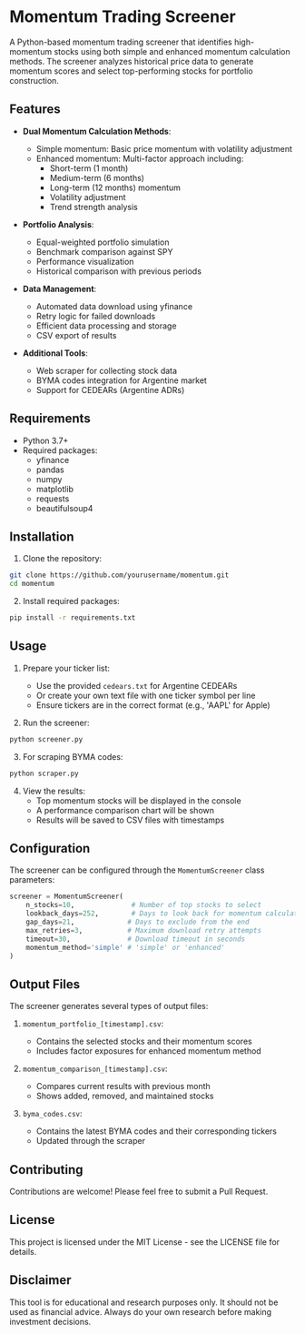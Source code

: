 # Momentum Trading Screener

A Python-based momentum trading screener that identifies high-momentum stocks using both simple and enhanced momentum calculation methods. The screener analyzes historical price data to generate momentum scores and select top-performing stocks for portfolio construction.

## Features

- **Dual Momentum Calculation Methods**:
  - Simple momentum: Basic price momentum with volatility adjustment
  - Enhanced momentum: Multi-factor approach including:
    - Short-term (1 month)
    - Medium-term (6 months)
    - Long-term (12 months) momentum
    - Volatility adjustment
    - Trend strength analysis

- **Portfolio Analysis**:
  - Equal-weighted portfolio simulation
  - Benchmark comparison against SPY
  - Performance visualization
  - Historical comparison with previous periods

- **Data Management**:
  - Automated data download using yfinance
  - Retry logic for failed downloads
  - Efficient data processing and storage
  - CSV export of results

- **Additional Tools**:
  - Web scraper for collecting stock data
  - BYMA codes integration for Argentine market
  - Support for CEDEARs (Argentine ADRs)

## Requirements

- Python 3.7+
- Required packages:
  - yfinance
  - pandas
  - numpy
  - matplotlib
  - requests
  - beautifulsoup4

## Installation

1. Clone the repository:
```bash
git clone https://github.com/yourusername/momentum.git
cd momentum
```

2. Install required packages:
```bash
pip install -r requirements.txt
```

## Usage

1. Prepare your ticker list:
   - Use the provided `cedears.txt` for Argentine CEDEARs
   - Or create your own text file with one ticker symbol per line
   - Ensure tickers are in the correct format (e.g., 'AAPL' for Apple)

2. Run the screener:
```bash
python screener.py
```

3. For scraping BYMA codes:
```bash
python scraper.py
```

4. View the results:
   - Top momentum stocks will be displayed in the console
   - A performance comparison chart will be shown
   - Results will be saved to CSV files with timestamps

## Configuration

The screener can be configured through the `MomentumScreener` class parameters:

```python
screener = MomentumScreener(
    n_stocks=10,              # Number of top stocks to select
    lookback_days=252,        # Days to look back for momentum calculation
    gap_days=21,             # Days to exclude from the end
    max_retries=3,           # Maximum download retry attempts
    timeout=30,              # Download timeout in seconds
    momentum_method='simple' # 'simple' or 'enhanced'
)
```

## Output Files

The screener generates several types of output files:

1. `momentum_portfolio_[timestamp].csv`:
   - Contains the selected stocks and their momentum scores
   - Includes factor exposures for enhanced momentum method

2. `momentum_comparison_[timestamp].csv`:
   - Compares current results with previous month
   - Shows added, removed, and maintained stocks

3. `byma_codes.csv`:
   - Contains the latest BYMA codes and their corresponding tickers
   - Updated through the scraper

## Contributing

Contributions are welcome! Please feel free to submit a Pull Request.

## License

This project is licensed under the MIT License - see the LICENSE file for details.

## Disclaimer

This tool is for educational and research purposes only. It should not be used as financial advice. Always do your own research before making investment decisions. 